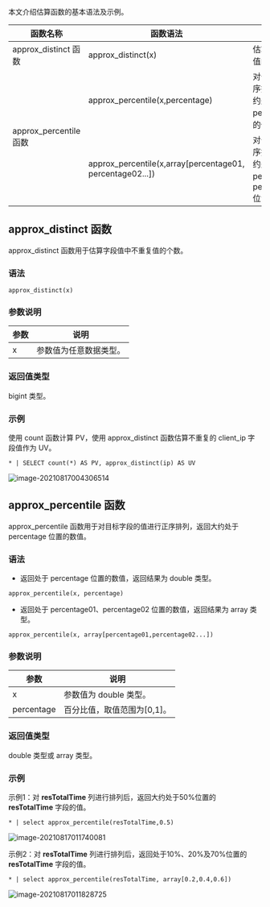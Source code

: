 本文介绍估算函数的基本语法及示例。

<table>
	<thead>
		<tr>
		<th>函数名称</th>
		<th>函数语法</th>
		<th>说明</th>
		</tr>
	</thead>
	<tbody>
		<tr>
			<td>approx_distinct 函数</td>
			<td>approx_distinct(x)</td>
			<td>估算 x 列的唯一值的个数。</td>
		</tr>
		<tr>
			<td rowspan=2>approx_percentile函数</td>
			<td>approx_percentile(x,percentage)</td>
			<td>对于 x 列进行正序排序，返回大约处于 percentage 位置的值。</td>
		</tr>
		<tr>
			<td>approx_percentile(x,array[percentage01, percentage02...])</td>
			<td>对于 x 列进行正序排序，返回大约处于 percentage01、percentage02 位置的值。</td>
		</tr>
	</tbody>
</table>

## approx_distinct 函数

approx_distinct 函数用于估算字段值中不重复值的个数。

### 语法

```
approx_distinct(x)
```

### 参数说明

| 参数 | 说明                   |
| ---- | ---------------------- |
| x    | 参数值为任意数据类型。 |

### 返回值类型

bigint 类型。

### 示例

使用 count 函数计算 PV，使用 approx_distinct 函数估算不重复的 client_ip 字段值作为 UV。

```
* | SELECT count(*) AS PV, approx_distinct(ip) AS UV
```

![image-20210817004306514](https://main.qcloudimg.com/raw/ad47ca879e1149a3a4fb5aa378154f41.png)

## approx_percentile 函数

approx_percentile 函数用于对目标字段的值进行正序排列，返回大约处于 percentage 位置的数值。

### 语法

- 返回处于 percentage 位置的数值，返回结果为 double 类型。
```
approx_percentile(x, percentage)
```
- 返回处于 percentage01、percentage02 位置的数值，返回结果为 array 类型。
```
approx_percentile(x, array[percentage01,percentage02...])
```

### 参数说明

| 参数       | 说明                        |
| ---------- | --------------------------- |
| x          | 参数值为 double 类型。        |
| percentage | 百分比值，取值范围为[0,1]。 |

### 返回值类型

double 类型或 array 类型。

### 示例

示例1：对 **resTotalTime** 列进行排列后，返回大约处于50%位置的 **resTotalTime** 字段的值。

```
* | select approx_percentile(resTotalTime,0.5)
```

![image-20210817011740081](https://main.qcloudimg.com/raw/5ef4d4d3f984c52f491cfbe9720a7171.png)

示例2：对 **resTotalTime** 列进行排列后，返回处于10%、20%及70%位置的 **resTotalTime** 字段的值。

```
* | select approx_percentile(resTotalTime, array[0.2,0.4,0.6])
```

![image-20210817011828725](https://main.qcloudimg.com/raw/4a373b4831c00087c9b05d1fbe4845e5.png)


